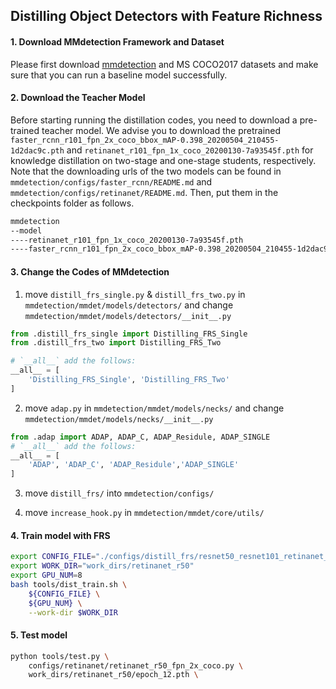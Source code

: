  ## Distilling Object Detectors with Feature Richness

 ####  1. Download MMdetection Framework and Dataset

Please first download [mmdetection](https://github.com/open-mmlab/mmdetection) and MS COCO2017 datasets and make sure that you can run a baseline model successfully.

 ####  2. Download the Teacher Model 

Before starting running the distillation codes, you need to download a pre-trained teacher model. We advise you to download the pretrained `faster_rcnn_r101_fpn_2x_coco_bbox_mAP-0.398_20200504_210455-1d2dac9c.pth` and `retinanet_r101_fpn_1x_coco_20200130-7a93545f.pth` for knowledge distillation on two-stage and one-stage students, respectively. Note that the downloading urls of the two models can be found in `mmdetection/configs/faster_rcnn/README.md` and `mmdetection/configs/retinanet/README.md`. Then, put them in the checkpoints folder as follows.

```bash
mmdetection
--model
----retinanet_r101_fpn_1x_coco_20200130-7a93545f.pth
----faster_rcnn_r101_fpn_2x_coco_bbox_mAP-0.398_20200504_210455-1d2dac9c.pth
```

 ####  3. Change the Codes of MMdetection

1. move `distill_frs_single.py` & `distill_frs_two.py` in `mmdetection/mmdet/models/detectors/` and change `mmdetection/mmdet/models/detectors/__init__.py`

```python
from .distill_frs_single import Distilling_FRS_Single
from .distill_frs_two import Distilling_FRS_Two

# `__all__` add the follows:
__all__ = [
    'Distilling_FRS_Single', 'Distilling_FRS_Two'
]
```

2. move `adap.py` in `mmdetection/mmdet/models/necks/` and change `mmdetection/mmdet/models/necks/__init__.py`

```python
from .adap import ADAP, ADAP_C, ADAP_Residule, ADAP_SINGLE
# `__all__` add the follows:
__all__ = [
    'ADAP', 'ADAP_C', 'ADAP_Residule','ADAP_SINGLE'
]
```

3. move `distill_frs/` into `mmdetection/configs/`

4. move `increase_hook.py` in `mmdetection/mmdet/core/utils/`

 ####  4. Train model with FRS 

```bash
export CONFIG_FILE="./configs/distill_frs/resnet50_resnet101_retinanet_frs.py"
export WORK_DIR="work_dirs/retinanet_r50"
export GPU_NUM=8
bash tools/dist_train.sh \
    ${CONFIG_FILE} \
    ${GPU_NUM} \
    --work-dir $WORK_DIR
```

 ####  5. Test model

```bash
python tools/test.py \
    configs/retinanet/retinanet_r50_fpn_2x_coco.py \
    work_dirs/retinanet_r50/epoch_12.pth \
```